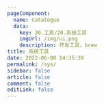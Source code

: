 ```yaml
---
pageComponent:
  name: Catalogue
  data:
    key: 30.工具/20.系统工具
    imgUrl: /img/ui.png
    description: 开发工具，brew
title: 系统工具
date: 2022-06-08 14:35:39
permalink: /sys/
sidebar: false
article: false
comment: false
editLink: false
---
```

